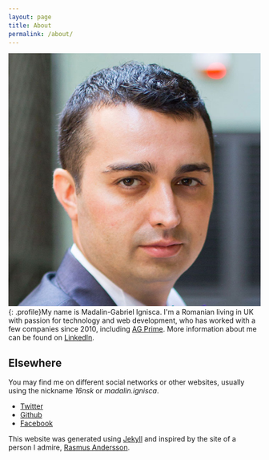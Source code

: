 ```yaml
---
layout: page
title: About
permalink: /about/
---
```


![Madalin Ignisca](/images/madalin_ignisca_profile_2015.jpg){: .profile}My name is Madalin-Gabriel Ignisca. I'm a Romanian living in UK with passion for technology and web development, who has worked with a few companies since 2010, including [AG Prime](http://www.ag-prime.com). More information about me can be found on [LinkedIn](http://uk.linkedin.com/in/madalinignisca).

## Elsewhere

You may find me on different social networks or other websites, usually using the nickname *16nsk* or *madalin.ignisca*.

* [Twitter](https://twitter.com/16nsk)
* [Github](https://github.com/16nsk)
* [Facebook](https://www.facebook.com/madalin.ignisca)

This website was generated using [Jekyll](http://jekyllrb.com/) and inspired by the site of a person I admire, [Rasmus Andersson](http://rsms.me/).
